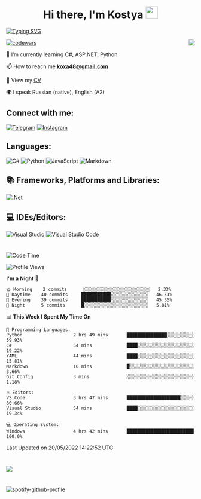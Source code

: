 <h1 align="center">Hi there, I'm Kostya
<img src="https://github.com/blackcater/blackcater/raw/main/images/Hi.gif" height="32"/></h1>


[![Typing SVG](https://readme-typing-svg.herokuapp.com/?lines=Hello+world!;Welcome+to+my+GitHub)](https://git.io/typing-svg)

[![codewars](https://www.codewars.com/users/K-Rybak/badges/small)](https://www.codewars.com/users/K-Rybak) 
<img align="right" src="https://komarev.com/ghpvc/?username=K-Rybak">

🌱 I’m currently learning C#, ASP.NET, Python 

📫 How to reach me **koxa48@gmail.com**

📄 View my [CV](https://almaty.hh.kz/resume/13e886f9ff034c111e0039ed1f75714b386373)

🌍 I speak Russian (native), English (A2)

## Connect with me:
[![Telegram](https://img.shields.io/badge/Telegram-2CA5E0?style=for-the-badge&logo=telegram&logoColor=white)](https://t.me/krybak)
[![Instagram](https://img.shields.io/badge/Instagram-%23E4405F.svg?style=for-the-badge&logo=Instagram&logoColor=white)](https://www.instagram.com/k.rybak/)

## Languages:
![C#](https://img.shields.io/badge/c%23-%23239120.svg?style=for-the-badge&logo=c-sharp&logoColor=white)
![Python](https://img.shields.io/badge/python-3670A0?style=for-the-badge&logo=python&logoColor=ffdd54)
![JavaScript](https://img.shields.io/badge/javascript-%23323330.svg?style=for-the-badge&logo=javascript&logoColor=%23F7DF1E)
![Markdown](https://img.shields.io/badge/markdown-%23000000.svg?style=for-the-badge&logo=markdown&logoColor=white)

## 📚 Frameworks, Platforms and Libraries:
![.Net](https://img.shields.io/badge/.NET-5C2D91?style=for-the-badge&logo=.net&logoColor=white)

## 💻 IDEs/Editors:
![Visual Studio](https://img.shields.io/badge/Visual%20Studio-5C2D91.svg?style=for-the-badge&logo=visual-studio&logoColor=white)
![Visual Studio Code](https://img.shields.io/badge/Visual%20Studio%20Code-0078d7.svg?style=for-the-badge&logo=visual-studio-code&logoColor=white)
#
<!--START_SECTION:waka-->
![Code Time](http://img.shields.io/badge/Code%20Time-5%20hrs%2038%20mins-blue)

![Profile Views](http://img.shields.io/badge/Profile%20Views-74-blue)

**I'm a Night 🦉** 

```text
🌞 Morning    2 commits      ░░░░░░░░░░░░░░░░░░░░░░░░░   2.33% 
🌆 Daytime    40 commits     ███████████░░░░░░░░░░░░░░   46.51% 
🌃 Evening    39 commits     ███████████░░░░░░░░░░░░░░   45.35% 
🌙 Night      5 commits      █░░░░░░░░░░░░░░░░░░░░░░░░   5.81%

```


📊 **This Week I Spent My Time On** 

```text
💬 Programming Languages: 
Python                   2 hrs 49 mins       ███████████████░░░░░░░░░░   59.93% 
C#                       54 mins             ████░░░░░░░░░░░░░░░░░░░░░   19.22% 
YAML                     44 mins             ████░░░░░░░░░░░░░░░░░░░░░   15.81% 
Markdown                 10 mins             █░░░░░░░░░░░░░░░░░░░░░░░░   3.66% 
Git Config               3 mins              ░░░░░░░░░░░░░░░░░░░░░░░░░   1.18%

🔥 Editors: 
VS Code                  3 hrs 47 mins       ████████████████████░░░░░   80.66% 
Visual Studio            54 mins             ████░░░░░░░░░░░░░░░░░░░░░   19.34%

💻 Operating System: 
Windows                  4 hrs 42 mins       █████████████████████████   100.0%

```


 Last Updated on 20/05/2022 14:22:52 UTC
<!--END_SECTION:waka-->
#
![](https://github-profile-summary-cards.vercel.app/api/cards/profile-details?username=K-rybak&theme=solarized_dark)
#
[![spotify-github-profile](https://spotify-github-profile.vercel.app/api/view?uid=31uivccrqvpafdzsk3vrzg4gc2yy&cover_image=false&theme=default&bar_color=53b14f&bar_color_cover=false)](https://github.com/kittinan/spotify-github-profile)
